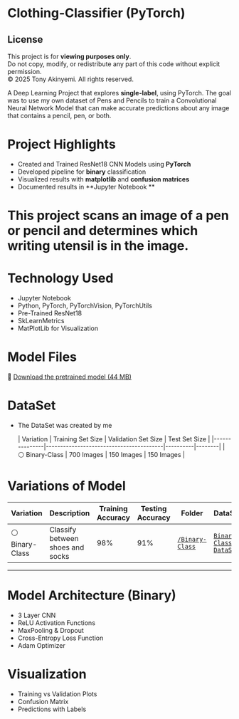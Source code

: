 # Clothing-Classifier (PyTorch)

## License
This project is for **viewing purposes only**.  
Do not copy, modify, or redistribute any part of this code without explicit permission.  
© 2025 Tony Akinyemi. All rights reserved.

A Deep Learning Project that explores **single-label**, using PyTorch. The goal was to use my own dataset of Pens and Pencils to train a Convolutional Neural Network Model that can make accurate predictions about any image that contains a pencil, pen, or both. 

# Project Highlights
- Created and Trained ResNet18 CNN Models using **PyTorch**
- Developed pipeline for **binary** classification
- Visualized results with **matplotlib** and **confusion matrices**
- Documented results in **Jupyter Notebook **
  
# This project scans an image of a pen or pencil and determines which writing utensil is in the image. 

# Technology Used
- Jupyter Notebook
- Python, PyTorch, PyTorchVision, PyTorchUtils
- Pre-Trained ResNet18
- SkLearnMetrics
- MatPlotLib for Visualization

# Model Files
🔗 [Download the pretrained model (44 MB)](https://drive.google.com/file/d/126_yqL9Ihc0xheJ7NPoVQx4rIppS64cU/view?usp=sharing)

# DataSet
- The DataSet was created by me

  | Variation     | Training Set Size                             | Validation Set Size | Test Set Size |
|---------------|-----------------------------------------|----------|--------|
| ⚪️ Binary-Class  | 700 Images           | 150 Images | 150  Images  | 

# Variations of Model

| Variation     | Description                             | Training Accuracy | Testing Accuracy | Folder | DataSet |
|---------------|-----------------------------------------|----------|--------|--------|--------|
| ⚪️ Binary-Class  | Classify between shoes and socks                 | 98% | 91%    | [`/Binary-Class`](Socks-vs-Shoes-Classifier) |[`Binary-Class-DataSet`](https://drive.google.com/drive/folders/1Ge-QIjMrwEb83_CdX60tHpdv6QvaOkPr?usp=sharing) |


---

# Model Architecture (Binary)
- 3 Layer CNN
- ReLU Activation Functions
- MaxPooling & Dropout
- Cross-Entropy Loss Function
- Adam Optimizer

# Visualization
- Training vs Validation Plots
- Confusion Matrix
- Predictions with Labels
